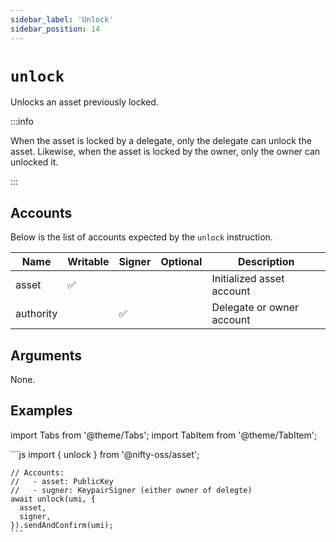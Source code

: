```yaml
---
sidebar_label: 'Unlock'
sidebar_position: 14
---
```


# `unlock`

Unlocks an asset previously locked.

:::info

When the asset is locked by a delegate, only the delegate can unlock the asset. Likewise, when the asset is locked by the owner, only the owner can unlocked it.

:::

## Accounts

Below is the list of accounts expected by the `unlock` instruction.

| Name             | Writable | Signer | Optional | Description |
|------------------|----------|--------|----------|-------------|
| asset            | ✅       |        |          | Initialized asset account |
| authority        |          | ✅     |          | Delegate or owner account |

## Arguments

None.

## Examples

import Tabs from '@theme/Tabs';
import TabItem from '@theme/TabItem';

<Tabs>
  <TabItem value="javascript" label="JavaScript" default>
    ```js
    import { unlock } from '@nifty-oss/asset';

    // Accounts:
    //   - asset: PublicKey
    //   - sugner: KeypairSigner (either owner of delegte)
    await unlock(umi, {
      asset,
      signer,
    }).sendAndConfirm(umi);
    ```
  </TabItem>
</Tabs>
